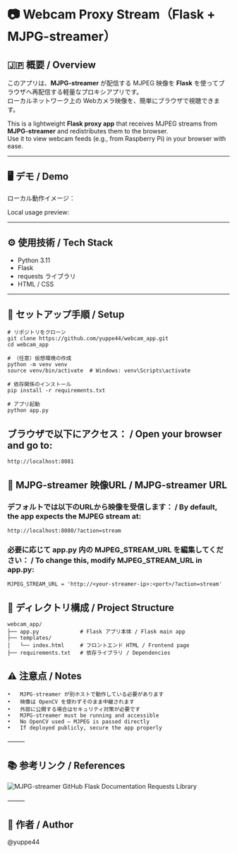 # 📷 Webcam Proxy Stream（Flask + MJPG-streamer）

## 🇯🇵 概要 / Overview

このアプリは、**MJPG-streamer** が配信する MJPEG 映像を **Flask** を使ってブラウザへ再配信する軽量なプロキシアプリです。  
ローカルネットワーク上の Webカメラ映像を、簡単にブラウザで視聴できます。

This is a lightweight **Flask proxy app** that receives MJPEG streams from **MJPG-streamer** and redistributes them to the browser.  
Use it to view webcam feeds (e.g., from Raspberry Pi) in your browser with ease.

---

## 🖥️ デモ / Demo

ローカル動作イメージ：

Local usage preview:


---

## ⚙️ 使用技術 / Tech Stack

- Python 3.11  
- Flask  
- requests ライブラリ  
- HTML / CSS

---

## 🚀 セットアップ手順 / Setup
```
# リポジトリをクローン
git clone https://github.com/yuppe44/webcam_app.git
cd webcam_app

# （任意）仮想環境の作成
python -m venv venv
source venv/bin/activate  # Windows: venv\Scripts\activate

# 依存関係のインストール
pip install -r requirements.txt

# アプリ起動
python app.py
```

## ブラウザで以下にアクセス： / Open your browser and go to:
```
http://localhost:8081
```
## 🔗 MJPG-streamer 映像URL / MJPG-streamer URL

### デフォルトでは以下のURLから映像を受信します： / By default, the app expects the MJPEG stream at:
```
http://localhost:8080/?action=stream
```
### 必要に応じて app.py 内の MJPEG_STREAM_URL を編集してください： / To change this, modify MJPEG_STREAM_URL in app.py: 
```
MJPEG_STREAM_URL = 'http://<your-streamer-ip>:<port>/?action=stream'
```
## 📁 ディレクトリ構成 / Project Structure
```
webcam_app/
├── app.py             # Flask アプリ本体 / Flask main app
├── templates/
│   └── index.html     # フロントエンド HTML / Frontend page
├── requirements.txt   # 依存ライブラリ / Dependencies
```

## ⚠️ 注意点 / Notes
	•	MJPG-streamer が別ホストで動作している必要があります
	•	映像は OpenCV を使わずそのまま中継されます
	•	外部に公開する場合はセキュリティ対策が必要です
	•	MJPG-streamer must be running and accessible
	•	No OpenCV used — MJPEG is passed directly
	•	If deployed publicly, secure the app properly

⸻

## 📚 参考リンク / References
![MJPG-streamer GitHub](https://github.com/jacksonliam/mjpg-streamer)
Flask Documentation
Requests Library

⸻

## 🧠 作者 / Author

@yuppe44

